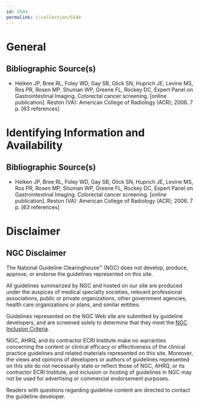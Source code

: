 ```yaml
---
id: 5544
permalink: /:collection/5544
---
```


# General

## Bibliographic Source(s)

- Heiken JP, Bree RL, Foley WD, Gay SB, Glick SN, Huprich JE, Levine MS, Ros PR, Rosen MP, Shuman WP, Greene FL, Rockey DC, Expert Panel on Gastrointestinal Imaging. Colorectal cancer screening. [online publication]. Reston (VA): American College of Radiology (ACR); 2006. 7 p. [63 references]

# Identifying Information and Availability

## Bibliographic Source(s)

- Heiken JP, Bree RL, Foley WD, Gay SB, Glick SN, Huprich JE, Levine MS, Ros PR, Rosen MP, Shuman WP, Greene FL, Rockey DC, Expert Panel on Gastrointestinal Imaging. Colorectal cancer screening. [online publication]. Reston (VA): American College of Radiology (ACR); 2006. 7 p. [63 references]

# Disclaimer

## NGC Disclaimer

The National Guideline Clearinghouse™ (NGC) does not develop, produce, approve, or endorse the guidelines represented on this site.

All guidelines summarized by NGC and hosted on our site are produced under the auspices of medical specialty societies, relevant professional associations, public or private organizations, other government agencies, health care organizations or plans, and similar entities.

Guidelines represented on the NGC Web site are submitted by guideline developers, and are screened solely to determine that they meet the [NGC Inclusion Criteria](/help-and-about/summaries/inclusion-criteria).

NGC, AHRQ, and its contractor ECRI Institute make no warranties concerning the content or clinical efficacy or effectiveness of the clinical practice guidelines and related materials represented on this site. Moreover, the views and opinions of developers or authors of guidelines represented on this site do not necessarily state or reflect those of NGC, AHRQ, or its contractor ECRI Institute, and inclusion or hosting of guidelines in NGC may not be used for advertising or commercial endorsement purposes.

Readers with questions regarding guideline content are directed to contact the guideline developer.

